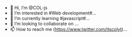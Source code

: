 - 👋 Hi, I’m @COL-js
- 👀 I’m interested in #Web development#...
- 🌱 I’m currently learning #javascript#...
- 💞️ I’m looking to collaborate on ...
- 📫 How to reach me (https://www.twitter.com/itscolyt)...

<!---
COL-js/COL-js is a ✨ special ✨ repository because its `README.md` (this file) appears on your GitHub profile.
You can click the Preview link to take a look at your changes.
--->
